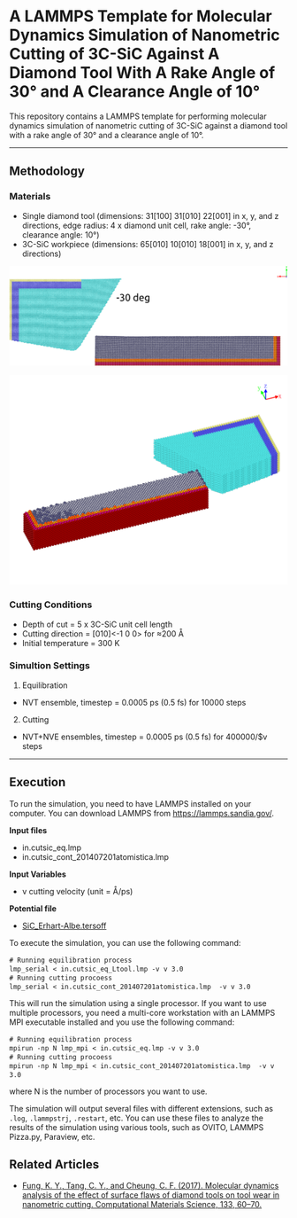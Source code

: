 # A LAMMPS Template for Molecular Dynamics Simulation of Nanometric Cutting of 3C-SiC Against A Diamond Tool With A Rake Angle of 30° and A Clearance Angle of 10°

This repository contains a LAMMPS template for performing molecular dynamics simulation of nanometric cutting of 3C-SiC against a diamond tool with a rake angle of 30° and a clearance angle of 10°.

---

## Methodology
 
### Materials
- Single diamond tool (dimensions: 31[100] 31[010] 22[001] in x, y, and z directions, edge radius: 4 x diamond unit cell, rake angle: -30°, clearance angle: 10°)
- 3C-SiC workpiece (dimensions: 65[010] 10[010] 18[001] in x, y, and z directions)
 
 ![Front view of the nanometric cuttong model](front-view.png)

 ![Isometric view of the nanometric cuttong model](isometric_view.png)
 
### Cutting Conditions
 - Depth of cut = 5 x 3C-SiC unit cell length
 - Cutting direction = [010]<-1 0 0> for ≈200 Å
 - Initial temperature = 300 K
 
### Simultion Settings
 1. Equilibration
 - NVT ensemble, timestep = 0.0005 ps 	(0.5 fs) for 10000 steps
 2. Cutting
 - NVT+NVE ensembles, timestep = 0.0005 ps (0.5 fs) for 400000/$v steps
 
---

## Execution

To run the simulation, you need to have LAMMPS installed on your computer. You can download LAMMPS from https://lammps.sandia.gov/.

**Input files**
 - in.cutsic_eq.lmp
 - in.cutsic_cont_201407201atomistica.lmp
 
 **Input Variables**
 - v		cutting velocity (unit = Å/ps)

 **Potential file**
 - [SiC_Erhart-Albe.tersoff](https://www.ctcms.nist.gov/potentials/entry/2005--Erhart-P-Albe-K--Si-C-I/)

To execute the simulation, you can use the following command:

```shell
# Running equilibration process
lmp_serial < in.cutsic_eq_Ltool.lmp -v v 3.0
# Running cutting procoess
lmp_serial < in.cutsic_cont_201407201atomistica.lmp  -v v 3.0
```

This will run the simulation using a single processor. If you want to use multiple processors, you need a multi-core workstation with an LAMMPS MPI executable installed and you use the following command:

```shell
# Running equilibration process
mpirun -np N lmp_mpi < in.cutsic_eq.lmp -v v 3.0
# Running cutting procoess
mpirun -np N lmp_mpi < in.cutsic_cont_201407201atomistica.lmp  -v v 3.0
```

where N is the number of processors you want to use.

The simulation will output several files with different extensions, such as `.log`, `.lammpstrj`, `.restart`, etc. You can use these files to analyze the results of the simulation using various tools, such as OVITO, LAMMPS Pizza.py, Paraview, etc.
 
## Related Articles

- [Fung, K. Y., Tang, C. Y., and Cheung, C. F. (2017). Molecular dynamics analysis of the effect of surface flaws of diamond tools on tool wear in nanometric cutting. Computational Materials Science, 133, 60–70.](http://www.sciencedirect.com/science/article/pii/S0927025617301180)

